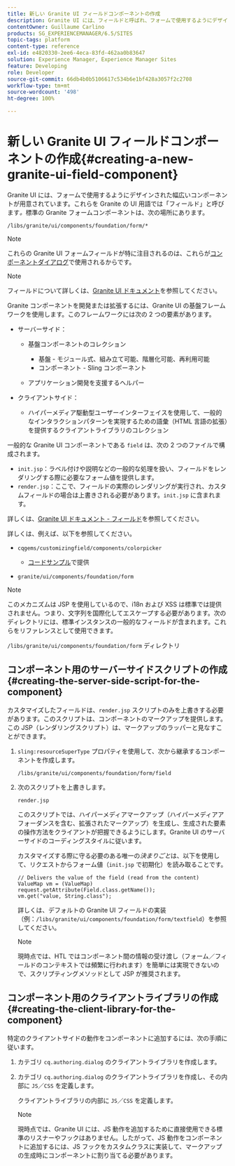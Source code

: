 ```yaml
---
title: 新しい Granite UI フィールドコンポーネントの作成
description: Granite UI には、フィールドと呼ばれ、フォームで使用するようにデザインされた幅広いコンポーネントが用意されています。
contentOwner: Guillaume Carlino
products: SG_EXPERIENCEMANAGER/6.5/SITES
topic-tags: platform
content-type: reference
exl-id: e4820330-2ee6-4eca-83fd-462aa0b83647
solution: Experience Manager, Experience Manager Sites
feature: Developing
role: Developer
source-git-commit: 66db4b0b5106617c534b6e1bf428a3057f2c2708
workflow-type: tm+mt
source-wordcount: '498'
ht-degree: 100%

---
```


# 新しい Granite UI フィールドコンポーネントの作成{#creating-a-new-granite-ui-field-component}

Granite UI には、フォームで使用するようにデザインされた幅広いコンポーネントが用意されています。これらを Granite の UI 用語では「フィールド」と呼びます&#x200B;*。*&#x200B;標準の Granite フォームコンポーネントは、次の場所にあります。

`/libs/granite/ui/components/foundation/form/*`

>[!NOTE]
>
>これらの Granite UI フォームフィールドが特に注目されるのは、これらが[コンポーネントダイアログ](/help/sites-developing/developing-components.md)で使用されるからです。

>[!NOTE]
>
>フィールドについて詳しくは、[Granite UI ドキュメント](https://developer.adobe.com/experience-manager/reference-materials/6-5/granite-ui/api/jcr_root/libs/granite/ui/index.html)を参照してください。

Granite コンポーネントを開発または拡張するには、Granite UI の基盤フレームワークを使用します。このフレームワークには次の 2 つの要素があります。

* サーバーサイド：

   * 基盤コンポーネントのコレクション

      * 基盤 - モジュール式、組み立て可能、階層化可能、再利用可能
      * コンポーネント - Sling コンポーネント

   * アプリケーション開発を支援するヘルパー

* クライアントサイド：

   * ハイパーメディア駆動型ユーザーインターフェイスを使用して、一般的なインタラクションパターンを実現するための語彙（HTML 言語の拡張）を提供するクライアントライブラリのコレクション

一般的な Granite UI コンポーネントである `field` は、次の 2 つのファイルで構成されます。

* `init.jsp`：ラベル付けや説明などの一般的な処理を扱い、フィールドをレンダリングする際に必要なフォーム値を提供します。
* `render.jsp`：ここで、フィールドの実際のレンダリングが実行され、カスタムフィールドの場合は上書きされる必要があります。`init.jsp` に含まれます。

詳しくは、[Granite UI ドキュメント - フィールド](https://developer.adobe.com/experience-manager/reference-materials/6-5/granite-ui/api/jcr_root/libs/granite/ui/components/foundation/form/field/index.html)を参照してください。

詳しくは、例えば、以下を参照してください。

* `cqgems/customizingfield/components/colorpicker`

   * [コードサンプル](/help/sites-developing/developing-components-samples.md#code-sample-how-to-customize-dialog-fields)で提供

* `granite/ui/components/foundation/form`

>[!NOTE]
>
>このメカニズムは JSP を使用しているので、i18n および XSS は標準では提供されません。つまり、文字列を国際化してエスケープする必要があります。次のディレクトリには、標準インスタンスの一般的なフィールドが含まれます。これらをリファレンスとして使用できます。
>
>`/libs/granite/ui/components/foundation/form` ディレクトリ

## コンポーネント用のサーバーサイドスクリプトの作成 {#creating-the-server-side-script-for-the-component}

カスタマイズしたフィールドは、`render.jsp` スクリプトのみを上書きする必要があります。このスクリプトは、コンポーネントのマークアップを提供します。この JSP（レンダリングスクリプト）は、マークアップのラッパーと見なすことができます。

1. `sling:resourceSuperType` プロパティを使用して、次から継承するコンポーネントを作成します。

   `/libs/granite/ui/components/foundation/form/field`

1. 次のスクリプトを上書きします。

   `render.jsp`

   このスクリプトでは、ハイパーメディアマークアップ（ハイパーメディアアフォーダンスを含む、拡張されたマークアップ）を生成し、生成された要素の操作方法をクライアントが把握できるようにします。Granite UI のサーバーサイドのコーディングスタイルに従います。

   カスタマイズする際に守る必要のある唯一の&#x200B;*決まりごと*&#x200B;は、以下を使用して、リクエストからフォーム値（`init.jsp` で初期化）を読み取ることです。

   ```
   // Delivers the value of the field (read from the content)
   ValueMap vm = (ValueMap) request.getAttribute(Field.class.getName());
   vm.get("value, String.class");
   ```

   詳しくは、デフォルトの Granite UI フィールドの実装（例：`/libs/granite/ui/components/foundation/form/textfield`）を参照してください。

   >[!NOTE]
   >
   >現時点では、HTL ではコンポーネント間の情報の受け渡し（フォーム／フィールドのコンテキストでは頻繁に行われます）を簡単には実現できないので、スクリプティングメソッドとして JSP が推奨されます。

## コンポーネント用のクライアントライブラリの作成 {#creating-the-client-library-for-the-component}

特定のクライアントサイドの動作をコンポーネントに追加するには、次の手順に従います。

1. カテゴリ `cq.authoring.dialog` のクライアントライブラリを作成します。
1. カテゴリ `cq.authoring.dialog` のクライアントライブラリを作成し、その内部に `JS`／`CSS` を定義します。

   クライアントライブラリの内部に `JS`／`CSS` を定義します。

   >[!NOTE]
   >
   >現時点では、Granite UI には、JS 動作を追加するために直接使用できる標準のリスナーやフックはありません。したがって、JS 動作をコンポーネントに追加するには、JS フックをカスタムクラスに実装して、マークアップの生成時にコンポーネントに割り当てる必要があります。
